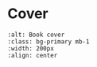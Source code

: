 # Cover

```{image} images/cover.jpg
:alt: Book cover
:class: bg-primary mb-1
:width: 200px
:align: center
```